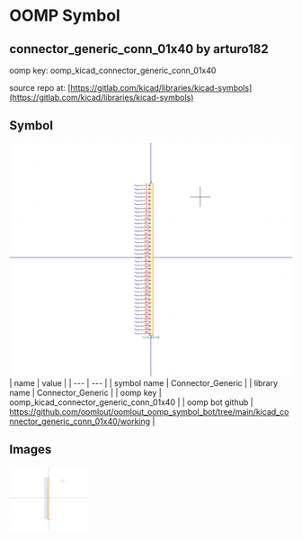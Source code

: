 # OOMP Symbol  
## connector_generic_conn_01x40  by arturo182  
  
oomp key: oomp_kicad_connector_generic_conn_01x40  
  
source repo at: [https://gitlab.com/kicad/libraries/kicad-symbols](https://gitlab.com/kicad/libraries/kicad-symbols)  
## Symbol  
  
[![working.png](working_600.png)](working.png)  
| name | value | 
| --- | --- | 
| symbol name | Connector_Generic | 
| library name | Connector_Generic | 
| oomp key | oomp_kicad_connector_generic_conn_01x40 | 
| oomp bot github | https://github.com/oomlout/oomlout_oomp_symbol_bot/tree/main/kicad_connector_generic_conn_01x40/working | 
## Images  
  
[![working.png](working_140.png)](working.png)  
